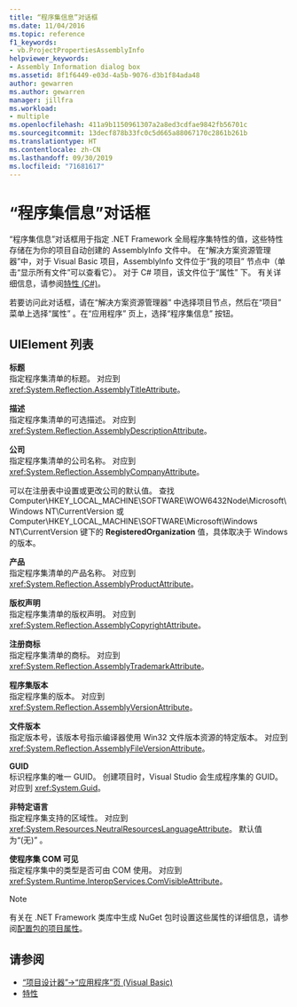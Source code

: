 ```yaml
---
title: “程序集信息”对话框
ms.date: 11/04/2016
ms.topic: reference
f1_keywords:
- vb.ProjectPropertiesAssemblyInfo
helpviewer_keywords:
- Assembly Information dialog box
ms.assetid: 8f1f6449-e03d-4a5b-9076-d3b1f84ada48
author: gewarren
ms.author: gewarren
manager: jillfra
ms.workload:
- multiple
ms.openlocfilehash: 411a9b1150961307a2a8ed3cdfae9842fb56701c
ms.sourcegitcommit: 13decf878b33fc0c5d665a88067170c2861b261b
ms.translationtype: HT
ms.contentlocale: zh-CN
ms.lasthandoff: 09/30/2019
ms.locfileid: "71681617"
---
```

# <a name="assembly-information-dialog-box"></a>“程序集信息”对话框

“程序集信息”对话框用于指定 .NET Framework 全局程序集特性的值，这些特性存储在为你的项目自动创建的 AssemblyInfo 文件中。 在“解决方案资源管理器”中，对于 Visual Basic 项目，AssemblyInfo 文件位于“我的项目”   节点中（单击“显示所有文件”可以查看它）。 对于 C# 项目，该文件位于“属性”  下。 有关详细信息，请参阅[特性 (C#)](/dotnet/csharp/programming-guide/concepts/attributes/index)。

若要访问此对话框，请在“解决方案资源管理器”  中选择项目节点，然后在“项目”  菜单上选择“属性”  。在“应用程序”  页上，选择“程序集信息”  按钮。

## <a name="uielement-list"></a>UIElement 列表

**标题**\
指定程序集清单的标题。 对应到 <xref:System.Reflection.AssemblyTitleAttribute>。

**描述**\
指定程序集清单的可选描述。 对应到 <xref:System.Reflection.AssemblyDescriptionAttribute>。

**公司**\
指定程序集清单的公司名称。 对应到 <xref:System.Reflection.AssemblyCompanyAttribute>。

可以在注册表中设置或更改公司的默认值。 查找 Computer\HKEY_LOCAL_MACHINE\SOFTWARE\WOW6432Node\Microsoft\Windows NT\CurrentVersion  或 Computer\HKEY_LOCAL_MACHINE\SOFTWARE\Microsoft\Windows NT\CurrentVersion  键下的 **RegisteredOrganization** 值，具体取决于 Windows 的版本。

**产品**\
指定程序集清单的产品名称。 对应到 <xref:System.Reflection.AssemblyProductAttribute>。

**版权声明**\
指定程序集清单的版权声明。 对应到 <xref:System.Reflection.AssemblyCopyrightAttribute>。

**注册商标**\
指定程序集清单的商标。 对应到 <xref:System.Reflection.AssemblyTrademarkAttribute>。

**程序集版本**\
指定程序集的版本。 对应到 <xref:System.Reflection.AssemblyVersionAttribute>。

**文件版本**\
指定版本号，该版本号指示编译器使用 Win32 文件版本资源的特定版本。 对应到 <xref:System.Reflection.AssemblyFileVersionAttribute>。

**GUID**\
标识程序集的唯一 GUID。 创建项目时，Visual Studio 会生成程序集的 GUID。 对应到 <xref:System.Guid>。

**非特定语言**\
指定程序集支持的区域性。 对应到 <xref:System.Resources.NeutralResourcesLanguageAttribute>。 默认值为“(无)”  。

**使程序集 COM 可见**\
指定程序集中的类型是否可由 COM 使用。 对应到 <xref:System.Runtime.InteropServices.ComVisibleAttribute>。

> [!NOTE]
> 有关在 .NET Framework 类库中生成 NuGet 包时设置这些属性的详细信息，请参阅[配置包的项目属性](/nuget/quickstart/create-and-publish-a-package-using-visual-studio-net-framework#configure-project-properties-for-the-package)。

## <a name="see-also"></a>请参阅

- [“项目设计器”->“应用程序”页 (Visual Basic)](../../ide/reference/application-page-project-designer-visual-basic.md)
- [特性](https://msdn.microsoft.com/Library/ae334cee-d96c-4243-a5e3-06dd7fcaf205)
